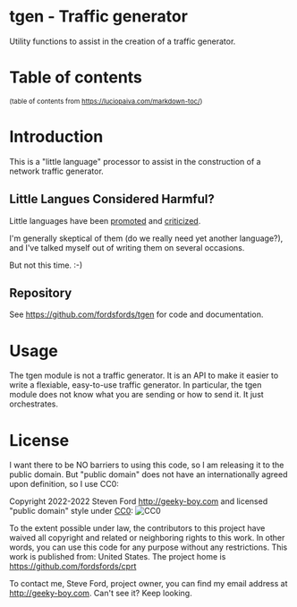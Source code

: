 # tgen - Traffic generator

Utility functions to assist in the creation of a traffic generator.

# Table of contents

<sup>(table of contents from https://luciopaiva.com/markdown-toc/)</sup>

# Introduction

This is a "little language" processor to assist in the construction of a network traffic generator.

## Little Langues Considered Harmful?

Little languages have been [promoted](http://staff.um.edu.mt/afra1/seminar/little-languages.pdf) and
[criticized](https://3e8.org/pub/scheme/doc/Universal%20Scripting%20Framework%20(Lambda%20as%20little%20language).pdf).

I'm generally skeptical of them (do we really need yet another language?),
and I've talked myself out of writing them on several occasions.

But not this time. :-)

## Repository

See https://github.com/fordsfords/tgen for code and documentation.

# Usage

The tgen module is not a traffic generator.
It is an API to make it easier to write a flexiable,
easy-to-use traffic generator.
In particular, the tgen module does not know what
you are sending or how to send it.
It just orchestrates.

# License

I want there to be NO barriers to using this code, so I am releasing it to the public domain.  But "public domain" does not have an internationally agreed upon definition, so I use CC0:

Copyright 2022-2022 Steven Ford http://geeky-boy.com and licensed
"public domain" style under
[CC0](http://creativecommons.org/publicdomain/zero/1.0/):
![CC0](https://licensebuttons.net/p/zero/1.0/88x31.png "CC0")

To the extent possible under law, the contributors to this project have
waived all copyright and related or neighboring rights to this work.
In other words, you can use this code for any purpose without any
restrictions.  This work is published from: United States.  The project home
is https://github.com/fordsfords/cprt

To contact me, Steve Ford, project owner, you can find my email address
at http://geeky-boy.com.  Can't see it?  Keep looking.
